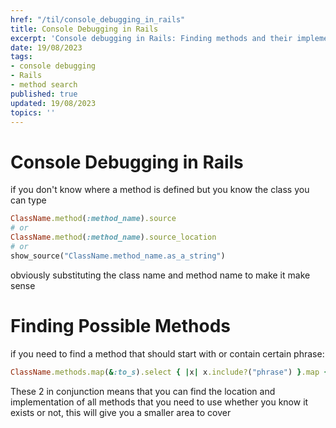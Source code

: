 ```yaml
---
href: "/til/console_debugging_in_rails"
title: Console Debugging in Rails
excerpt: 'Console debugging in Rails: Finding methods and their implementation.'
date: 19/08/2023
tags:
- console debugging
- Rails
- method search
published: true
updated: 19/08/2023
topics: ''
---
```


# Console Debugging in Rails

if you don't know where a method is defined but you know the class you can type 

```ruby
ClassName.method(:method_name).source
# or 
ClassName.method(:method_name).source_location
# or
show_source("ClassName.method_name.as_a_string")
```

obviously substituting the class name and method name to make it make sense

# Finding Possible Methods

if you need to find a method that should start with or contain certain phrase:

```ruby
ClassName.methods.map(&:to_s).select { |x| x.include?("phrase") }.map { |x| puts x }
```

These 2 in conjunction means that you can find the location and implementation of all methods that you need to use
whether you know it exists or not, this will give you a smaller area to cover